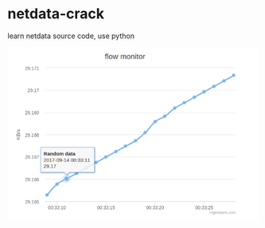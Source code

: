 # netdata-crack
learn netdata source code, use python 

![net flow monitor](./images/netdata_flow_monitor.png "net flow monitor")
